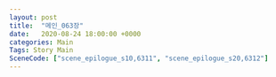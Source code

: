 ```yaml
---
layout: post
title:  "메인_063장"
date:   2020-08-24 18:00:00 +0000
categories: Main
Tags: Story Main
SceneCode: ["scene_epilogue_s10,6311", "scene_epilogue_s20,6312"]
---
```

